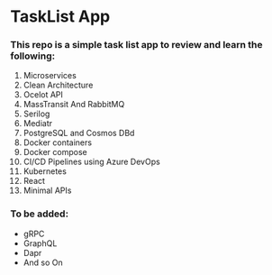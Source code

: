 # TaskList App
### This repo is a simple task list app to review and learn the following:
1. Microservices
2. Clean Architecture
3. Ocelot API
4. MassTransit And RabbitMQ
5. Serilog
6. Mediatr
7. PostgreSQL and Cosmos DBd
8. Docker containers
9. Docker compose
10. CI/CD Pipelines using Azure DevOps
11. Kubernetes
12. React
13. Minimal APIs

### To be added:
- gRPC
- GraphQL
- Dapr
- And so On
